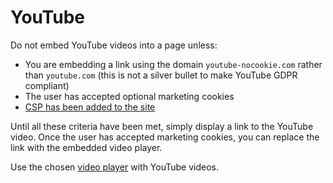 # YouTube

Do not embed YouTube videos into a page unless:

- You are embedding a link using the domain `youtube-nocookie.com` rather than `youtube.com` (this is not a silver bullet to make YouTube GDPR compliant)
- The user has accepted optional marketing cookies
- [CSP has been added to the site](../technology/standards/security.md#csp)

Until all these criteria have been met, simply display a link to the YouTube video. Once the user has accepted marketing cookies, you can replace the link with the embedded video player.

Use the chosen [video player](../technology/frontend/html.md#player) with YouTube videos.
